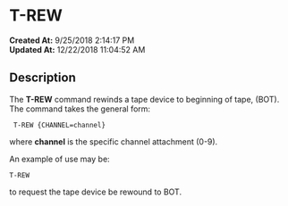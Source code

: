 # T-REW

**Created At:** 9/25/2018 2:14:17 PM  
**Updated At:** 12/22/2018 11:04:52 AM  


## Description 

The **T-REW** command rewinds a tape device to beginning of tape, (BOT). The command takes the general form:

```
 T-REW {CHANNEL=channel}
```

where **channel** is the specific channel attachment (0-9).

An example of use may be:

```
T-REW
```

to request the tape device be rewound to BOT.
